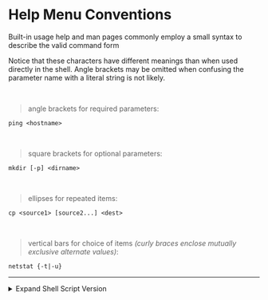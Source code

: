# Help Menu Conventions

Built-in usage help and man pages commonly employ a small syntax to describe the valid command form

Notice that these characters have different meanings than when used directly in the shell. Angle brackets may be omitted when confusing the parameter name with a literal string is not likely.

<br>

> angle brackets for required parameters:
```shell
ping <hostname>
```

<br>

> square brackets for optional parameters:
```shell
mkdir [-p] <dirname>
```

<br>

> ellipses for repeated items:
```shell
cp <source1> [source2...] <dest>
```

<br>

> vertical bars for choice of items *(curly braces enclose mutually exclusive alternate values)*:
```shell
netstat {-t|-u}
```


---


<details>
<summary>Expand Shell Script Version</summary>

```shell
#   ===============================================================
#   |                    HELP MENU STANDARDS
#   |==============================================================
#   |------------------------------------------------------------
#   |
#   | angle brackets for required parameters:
#   |     ping <hostname>
#   |
#   |------------------------------------------------------------
#   |
#   | square brackets for optional parameters:
#   |     mkdir [-p] <dirname>
#   |
#   |------------------------------------------------------------
#   |
#   | ellipses for repeated items:
#   |     cp <source1> [source2...] <dest>
#   |
#   |------------------------------------------------------------
#   |
#   | vertical bars for choice of items:
#   |     netstat {-t|-u}
#   |
#   | (curly braces enclose mutually exclusive alternate values)
#   |
#   |------------------------------------------------------------
#   |==============================================================
#   |                    HELP MENU STANDARDS
#   ===============================================================
```

</details>
